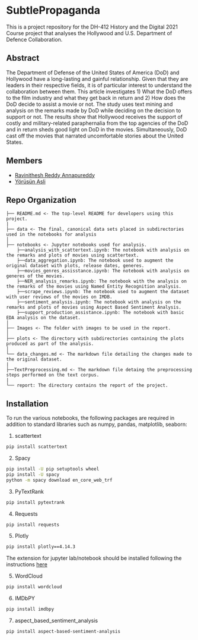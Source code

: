 # SubtlePropaganda

This is a project repository for the DH-412 History and the Digital 2021 Course project that analyses the Hollywood and U.S. Department of Defence Collaboration.

## Abstract

The Department of Defense of the United States of America (DoD) and Hollywood have a long-lasting and gainful relationship. Given that they are leaders in their respective fields, it is of particular interest to understand the collaboration between them. This article investigates 1) What the DoD offers to the film industry and what they get back in return and 2) How does the DoD decide to assist a movie or not. The study uses text mining and analysis on the remarks made by DoD while deciding on the decision to support or not. The results show that Hollywood receives the support of costly and military-related paraphernalia from the top agencies of the DoD and in return sheds good light on DoD in the movies. Simultaneously, DoD cast off the movies that narrated uncomfortable stories about the United States.

## Members

- [Ravinithesh Reddy Annapureddy](ravinitheshreddy.github.io)
- [Yörüsün Asli](asli.yorusun@epfl.ch)

## Repo Organization

    ├── README.md <- The top-level README for developers using this project.
    |
    ├── data <- The final, canonical data sets placed in subdirectories used in the notebooks for analysis
    │
    ├── notebooks <- Jupyter notebooks used for analysis.
        ├──analysis_with_scattertext.ipynb: The notebook with analysis on the remarks and plots of movies using scattertext.
        ├──data_aggregation.ipynb: The notebook used to augment the original dataset with plots, release dates, generes.
        ├──movies_genres_assisstance.ipynb: The notebook with analysis on generes of the movies.
        ├──NER_analysis_remarks.ipynb: The notebook with the analysis on the remarks of the movies using Named Entity Recognition analysis.
        ├──scrape_reviews.ipynb: The notebook used to augment the dataset with user reviews of the movies on IMDB.
        ├──sentiment_analysis.ipynb: The notebook with analysis on the remarks and plots of movies using Aspect Based Sentiment Analysis.
        ├──support_production_assistance.ipynb: The notebook with basic EDA analysis on the dataset.
    │
    ├── Images <- The folder with images to be used in the report.
    │
    ├── plots <- The directory with subdirectories containing the plots produced as part of the analysis.
    │
    └── data_changes.md <- The markdown file detailing the changes made to the original dataset.
    |
    ├──TextPreprocessing.md <- The markdown file detaing the preprocessing steps performed on the text corpus.
    |
    └── report: The directory contains the report of the project.

## Installation

To run the various notebooks, the following packages are required in addition to standard libraries such as numpy, pandas, matplotlib, seaborn:

1. scattertext

```bash
pip install scattertext
```

2. Spacy

```bash
pip install -U pip setuptools wheel
pip install -U spacy
python -m spacy download en_core_web_trf
```

3. PyTextRank

```bash
pip install pytextrank
```

4. Requests

```bash
pip install requests
```

5. Plotly

```bash
pip install plotly==4.14.3
```

The extension for jupyter lab/notebook should be installed following the instructions [here](https://plotly.com/python/getting-started/#jupyter-notebook-support)

5. WordCloud

```bash
pip install wordcloud
```

6. IMDbPY

```bash
pip install imdbpy
```

7. aspect_based_sentiment_analysis

```bash
pip install aspect-based-sentiment-analysis
```
